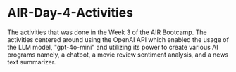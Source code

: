 # AIR-Day-4-Activities
The activities that was done in the Week 3 of the AIR Bootcamp. 
The activities centered around using the OpenAI API which enabled the usage of the LLM model, "gpt-4o-mini" and utilizing its power to create various AI programs namely, a chatbot, a movie review sentiment analysis, and a news text summarizer.
